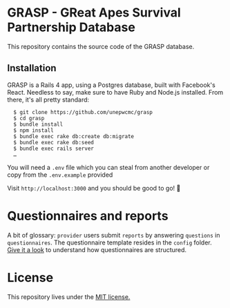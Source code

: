 # GRASP - GReat Apes Survival Partnership Database

This repository contains the source code of the GRASP database.

## Installation

GRASP is a Rails 4 app, using a Postgres database, built with Facebook's React.
Needless to say, make sure to have Ruby and Node.js installed. From there, it's
all pretty standard:

```
  $ git clone https://github.com/unepwcmc/grasp
  $ cd grasp
  $ bundle install
  $ npm install
  $ bundle exec rake db:create db:migrate
  $ bundle exec rake db:seed
  $ bundle exec rails server
  …
```

You will need a `.env` file which you can steal from another developer or copy from the `.env.example` provided

Visit `http://localhost:3000` and you should be good to go! 🎉

# Questionnaires and reports

A bit of glossary: `provider` users submit `reports` by answering `questions` in `questionnaires`. The questionnaire
template resides in the `config` folder. [Give it a look](config/questionnaire) to understand how questionnaires
are structured.

# License

This repository lives under the [MIT license.](LICENSE)
